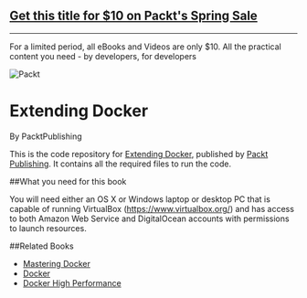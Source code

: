 ## [Get this title for $10 on Packt's Spring Sale](https://www.packt.com/B05468?utm_source=github&utm_medium=packt-github-repo&utm_campaign=spring_10_dollar_2022)
-----
For a limited period, all eBooks and Videos are only $10. All the practical content you need \- by developers, for developers


![Packt](https://media.glassdoor.com/sql/438946/packt-squarelogo-1474954463150.png)
# Extending Docker
By PacktPublishing

This is the code repository for [Extending Docker](https://www.packtpub.com/networking-and-servers/extending-docker?utm_source=GitHub&utm_medium=Repository&utm_campaign=9781786463142), published by [Packt Publishing](https://www.packtpub.com/). It contains all the required files to run the code.


##What you need for this book

You will need either an OS X or Windows laptop or desktop PC that is capable of 
running VirtualBox (https://www.virtualbox.org/) and has access to both Amazon 
Web Service and DigitalOcean accounts with permissions to launch resources.


##Related Books

* [Mastering Docker](https://www.packtpub.com/virtualization-and-cloud/mastering-docker?utm_source=GitHub&utm_medium=Repository&utm_campaign=9781785287039)
* [Docker](https://www.packtpub.com/virtualization-and-cloud/docker?utm_source=GitHub&utm_medium=Repository&utm_campaign=9781786465931)
* [Docker High Performance](https://www.packtpub.com/networking-and-servers/docker-high-performance?utm_source=GitHub&utm_medium=Repository&utm_campaign=9781785886805)
